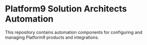 # Platform9 Solution Architects Automation

This repository contains automation components for configuring and managing Platform9 products and integrations.
